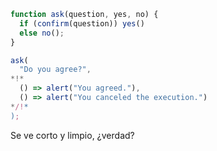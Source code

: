 
```js run
function ask(question, yes, no) {
  if (confirm(question)) yes()
  else no();
}

ask(
  "Do you agree?",
*!*
  () => alert("You agreed."),
  () => alert("You canceled the execution.")
*/!*
);
```

Se ve corto y limpio, ¿verdad?
